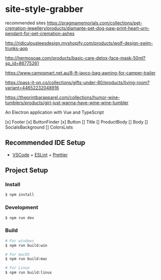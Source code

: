 # site-style-grabber

recommended sites
https://pragmamemorials.com/collections/pet-cremation-jewellery/products/diamante-pet-dog-paw-print-heart-urn-pendant-for-pet-cremation-ashes

http://ridiculousteesdesign.myshopify.com/products/wolf-design-swim-trunks-aop

http://hermosoae.com/products/basic-care-detox-face-mask-50ml?sp_id=86775261

https://www.campsmart.net.au/8-ft-jayco-bag-awning-for-camper-trailer

https://pass-it-on.co/collections/gifts-under-80/products/living-room?variant=44652232048916

https://theprintbarapparel.com/collections/humor-wine-tumblers/products/girl-just-wanna-have-wine-wine-tumbler

An Electron application with Vue and TypeScript


[x] Footer
[x] ButtonFinder
[x] Button
[] Title
[] ProductBody
[] Body
[] SocialsBackground
[] ColorsLists


## Recommended IDE Setup

- [VSCode](https://code.visualstudio.com/) + [ESLint](https://marketplace.visualstudio.com/items?itemName=dbaeumer.vscode-eslint) + [Prettier](https://marketplace.visualstudio.com/items?itemName=esbenp.prettier-vscode)

## Project Setup

### Install

```bash
$ npm install
```

### Development

```bash
$ npm run dev
```

### Build

```bash
# For windows
$ npm run build:win

# For macOS
$ npm run build:mac

# For Linux
$ npm run build:linux
```
